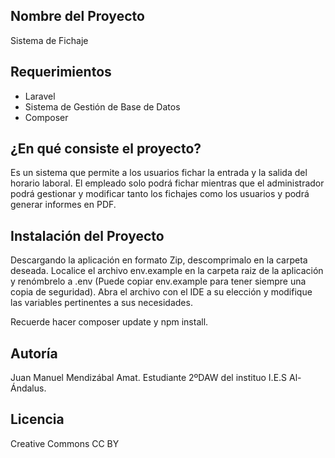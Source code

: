 ## Nombre del Proyecto
Sistema de Fichaje


## Requerimientos
- Laravel
- Sistema de Gestión de Base de Datos
- Composer

## ¿En qué consiste el proyecto?
Es un sistema que permite a los usuarios fichar la entrada y la salida del horario laboral. El empleado solo podrá fichar mientras
que el administrador podrá gestionar y modificar tanto los fichajes como los usuarios y podrá generar informes en PDF.


## Instalación del Proyecto
Descargando la aplicación en formato Zip, descomprimalo en la carpeta deseada. Localice el archivo env.example en la carpeta raiz
de la aplicación y renómbrelo a .env (Puede copiar env.example para tener siempre una copia de seguridad). Abra el archivo con el IDE a su elección y modifique las variables pertinentes a sus necesidades.

Recuerde hacer composer update y npm install.

## Autoría
Juan Manuel Mendizábal Amat. Estudiante 2ºDAW del instituo I.E.S Al-Ándalus.

## Licencia
Creative Commons 
CC BY


